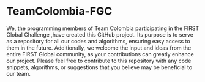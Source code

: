 # TeamColombia-FGC
We, the programming members of Team Colombia participating in the FIRST Global Challenge ,have created this GitHub project. 
Its purpose is to serve as a repository for all our codes and algorithms, ensuring easy access to them in the future.
Additionally, we welcome the input and ideas from the entire FIRST Global community, as your contributions can greatly enhance our project.
Please feel free to contribute to this repository with any code snippets, algorithms, or suggestions that you believe may be beneficial to our team. 

